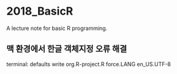 # 2018_BasicR
A lecture note for basic R programming.

## 맥 환경에서 한글 객체지정 오류 해결
terminal: defaults write org.R-project.R force.LANG en_US.UTF-8  
